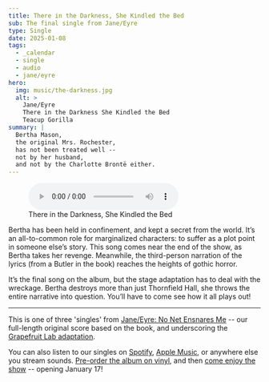 ```yaml
---
title: There in the Darkness, She Kindled the Bed
sub: The final single from Jane/Eyre
type: Single
date: 2025-01-08
tags:
  - _calendar
  - single
  - audio
  - jane/eyre
hero:
  img: music/the-darkness.jpg
  alt: >
    Jane/Eyre
    There in the Darkness She Kindled the Bed
    Teacup Gorilla
summary: |
  Bertha Mason,
  the original Mrs. Rochester,
  has not been treated well --
  not by her husband,
  and not by the Charlotte Brontë either.
---
```


<figure>
  <audio
    controls
    preload
    src="/assets/files/jane/8-in-the-darkness.mp3"
  ></audio>
  <figcaption>There in the Darkness, She Kindled the Bed</figcaption>
</figure>

Bertha has been held in confinement,
and kept a secret from the world.
It’s an all-to-common role for marginalized characters:
to suffer as a plot point in someone else’s story.
This song comes near the end of the show,
as Bertha takes her revenge.
Meanwhile,
the third-person narration of the lyrics
(from a Butler in the book)
reaches the heights of gothic horror.

It’s the final song on the album,
but the stage adaptation has to deal with the wreckage.
Bertha destroys more than just Thornfield Hall,
she throws the entire narrative into question.
You’ll have to come see how it all plays out!

------

This is one of three 'singles' from
[Jane/Eyre: No Net Ensnares Me](/albums/jane-eyre/) --
our full-length original score based on the book,
and underscoring
the [Grapefruit Lab adaptation](/theater/janeeyre/2025/).

You can also listen to our singles
on [Spotify](https://open.spotify.com/album/6bM0wixKcszqPkVBH3k0I1),
[Apple Music](https://music.apple.com/us/album/resurgam-helens-theme-single/1785110053),
or anywhere else you stream sounds.
[Pre-order the album on vinyl](https://buy.stripe.com/dR6bKTcc13Vx3ni28e),
and then
[come enjoy the show](https://grapefruitlab.com/shows/jane-eyre-2025/) --
opening January 17!
